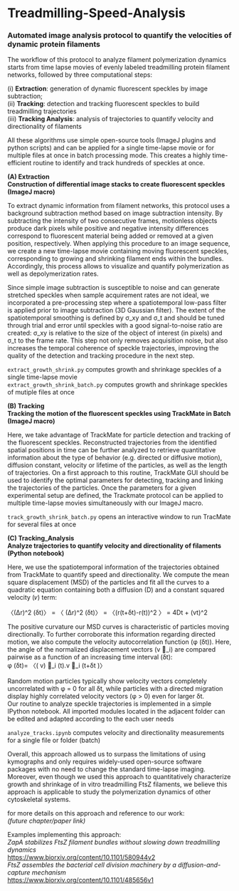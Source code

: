 # Treadmilling-Speed-Analysis
### Automated image analysis protocol to quantify the velocities of dynamic protein filaments

The workflow of this protocol to analyze filament polymerization dynamics starts from time lapse movies of evenly labeled treadmilling protein filament networks, followed by three computational steps:

(i)	**Extraction**: generation of dynamic fluorescent speckles by image subtraction; <br>
(ii)	**Tracking**: detection and tracking fluorescent speckles to build treadmilling trajectories <br>
(iii)	**Tracking Analysis**: analysis of trajectories to quantify velocity and directionality of filaments 

All these algorithms use simple open-source tools (ImageJ plugins and python scripts) and can be applied for a single time-lapse movie or for multiple files at once in batch processing mode. This creates a highly time-efficient routine to identify and track hundreds of speckles at once. 


**(A) Extraction** <br>
**Construction of differential image stacks to create fluorescent speckles (ImageJ macro)**

To extract dynamic information from filament networks, this protocol uses a background subtraction method based on image subtraction intensity. By subtracting the intensity of two consecutive frames, motionless objects produce dark pixels while positive and negative intensity differences correspond to fluorescent material being added or removed at a given position, respectively. When applying this procedure to an image sequence, we create a new time-lapse movie containing moving fluorescent speckles, corresponding to growing and shrinking filament ends within the bundles. Accordingly, this process allows to visualize and quantify polymerization as well as depolymerization rates.

Since simple image subtraction is susceptible to noise and can generate stretched speckles when sample acquirement rates are not ideal, we incorporated a pre-processing step where a spatiotemporal low-pass filter is applied prior to image subtraction (3D Gaussian filter). The extent of the spatiotemporal smoothing is defined by σ_xy and σ_t and should be tuned through trial and error until speckles with a good signal-to-noise ratio are created: σ_xy is relative to the size of the object of interest (in pixels) and σ_t to the frame rate. This step not only removes acquisition noise, but also increases the temporal coherence of speckle trajectories, improving the quality of the detection and tracking procedure in the next step.

`extract_growth_shrink.py` computes growth and shrinkage speckles of a single time-lapse movie <br>
`extract_growth_shrink_batch.py` computes growth and shrinkage speckles of mutiple files at once <br>

**(B) Tracking** <br>
**Tracking the motion of the fluorescent speckles using TrackMate in Batch (ImageJ macro)**

Here, we take advantage of TrackMate for particle detection and tracking of the fluorescent speckles. Reconstructed trajectories from the identified spatial positions in time can be further analyzed to retrieve quantitative information about the type of behavior (e.g. directed or diffusive motion), diffusion constant, velocity or lifetime of the particles, as well as the length of trajectories. On a first approach to this routine, TrackMate GUI should be used to identify the optimal parameters for detecting, tracking and linking the trajectories of the particles. Once the parameters for a given experimental setup are defined, the Trackmate protocol can be applied to multiple time-lapse movies simultaneously with our ImageJ macro.

`track_growth_shrink_batch.py` opens an interactive window to run TracMate for several files at once <br>
 
**(C) Tracking_Analysis** <br>
**Analyze trajectories to quantify velocity and directionality of filaments (Python notebook)**

Here, we use the spatiotemporal information of the trajectories obtained from TrackMate to quantify speed and directionality. 
We compute the mean square displacement (MSD) of the particles and fit all the curves to a quadratic equation containing both a diffusion (D) and a constant squared velocity (𝜈) term:

〈(∆r)^2 (δt)〉 = 〈 (∆r)^2 (δt)〉 = 〈(r(t+δt)-r(t))^2 〉 = 4Dt + (vt)^2

The positive curvature our MSD curves is characteristic of particles moving directionally. To further corroborate this information regarding directed motion, we also compute the velocity autocorrelation function (φ (δt)). Here, the angle of the normalized displacement vectors (v ⃗_i) are compared pairwise as a function of an increasing time interval (δt):<br>
φ (δt)= 〈( v) ⃗_i (t).v ⃗_i (t+δt )〉 <br>	
Random motion particles typically show velocity vectors completely uncorrelated with φ = 0 for all δt, while particles with a directed migration display highly correlated velocity vectors (φ > 0) even for larger δt. <br>
Our routine to analyze speckle trajectories is implemented in a simple IPython notebook. All imported modules located in the adjacent folder can be edited and adapted according to the each user needs

`analyze_tracks.ipynb` computes velocity and directionality measurements for a single file or folder (batch) <br>

Overall, this approach allowed us to surpass the limitations of using kymographs and only requires widely-used open-source software packages with no need to change the standard time-lapse imaging. Moreover, even though we used this approach to quantitatively characterize growth and shrinkage of in vitro treadmilling FtsZ filaments, we believe this approach is applicable to study the polymerization dynamics of other cytoskeletal systems.

for more details on this approach and reference to our work: <br>
*(future chapter/paper link)*

Examples implementing this approach:<br>
*ZapA stabilizes FtsZ filament bundles without slowing down treadmilling dynamics* <br>
https://www.biorxiv.org/content/10.1101/580944v2 <br>
*FtsZ assembles the bacterial cell division machinery by a diffusion-and-capture mechanism* <br>
https://www.biorxiv.org/content/10.1101/485656v1
